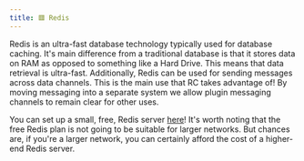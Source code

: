 ```yaml
---
title: 🟥 Redis
---
```

Redis is an ultra-fast database technology typically used for database caching.
It's main difference from a traditional database is that it stores data on RAM as opposed to something like a Hard Drive. This means that data retrieval is ultra-fast.
Additionally, Redis can be used for sending messages across data channels. This is the main use that RC takes advantage of!
By moving messaging into a separate system we allow plugin messaging channels to remain clear for other uses.

You can set up a small, free, Redis server [here](https://redis.com/)! It's worth noting that the free Redis plan is not going to be suitable for larger networks. But chances are, if you're a larger network, you can certainly afford the cost of a higher-end Redis server.